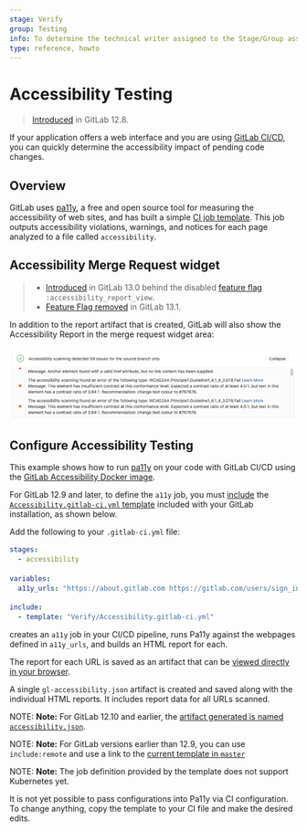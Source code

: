 ```yaml
---
stage: Verify
group: Testing
info: To determine the technical writer assigned to the Stage/Group associated with this page, see https://about.gitlab.com/handbook/engineering/ux/technical-writing/#designated-technical-writers
type: reference, howto
---
```


# Accessibility Testing

> [Introduced](https://gitlab.com/gitlab-org/gitlab/-/merge_requests/25144) in GitLab 12.8.

If your application offers a web interface and you are using
[GitLab CI/CD](../../../ci/README.md), you can quickly determine the accessibility
impact of pending code changes.

## Overview

GitLab uses [pa11y](https://pa11y.org/), a free and open source tool for
measuring the accessibility of web sites, and has built a simple
[CI job template](https://gitlab.com/gitlab-org/gitlab/blob/master/lib/gitlab/ci/templates/Verify/Accessibility.gitlab-ci.yml).
This job outputs accessibility violations, warnings, and notices for each page
analyzed to a file called `accessibility`.

## Accessibility Merge Request widget

> - [Introduced](https://gitlab.com/gitlab-org/gitlab/-/issues/39425) in GitLab 13.0 behind the disabled [feature flag](../../../administration/feature_flags.md) `:accessibility_report_view`.
> - [Feature Flag removed](https://gitlab.com/gitlab-org/gitlab/-/issues/217372) in GitLab 13.1.

In addition to the report artifact that is created, GitLab will also show the
Accessibility Report in the merge request widget area:

![Accessibility Merge Request Widget](img/accessibility_mr_widget_v13_0.png)

## Configure Accessibility Testing

This example shows how to run [pa11y](https://pa11y.org/)
on your code with GitLab CI/CD using the [GitLab Accessibility Docker image](https://gitlab.com/gitlab-org/ci-cd/accessibility).

For GitLab 12.9 and later, to define the `a11y` job, you must
[include](../../../ci/yaml/README.md#includetemplate) the
[`Accessibility.gitlab-ci.yml` template](https://gitlab.com/gitlab-org/gitlab/blob/master/lib/gitlab/ci/templates/Verify/Accessibility.gitlab-ci.yml)
included with your GitLab installation, as shown below.

Add the following to your `.gitlab-ci.yml` file:

```yaml
stages:
  - accessibility

variables:
  a11y_urls: "https://about.gitlab.com https://gitlab.com/users/sign_in"

include:
  - template: "Verify/Accessibility.gitlab-ci.yml"
```

creates an `a11y` job in your CI/CD pipeline, runs
Pa11y against the webpages defined in `a11y_urls`, and builds an HTML report for each.

The report for each URL is saved as an artifact that can be [viewed directly in your browser](../../../ci/pipelines/job_artifacts.md#browsing-artifacts).

A single `gl-accessibility.json` artifact is created and saved along with the individual HTML reports.
It includes report data for all URLs scanned.

NOTE: **Note:**
For GitLab 12.10 and earlier, the [artifact generated is named `accessibility.json`](https://gitlab.com/gitlab-org/ci-cd/accessibility/-/merge_requests/9).

NOTE: **Note:**
For GitLab versions earlier than 12.9, you can use `include:remote` and use a
link to the [current template in `master`](https://gitlab.com/gitlab-org/gitlab/-/raw/master/lib/gitlab/ci/templates/Verify/Accessibility.gitlab-ci.yml)

NOTE: **Note:**
The job definition provided by the template does not support Kubernetes yet.

It is not yet possible to pass configurations into Pa11y via CI configuration. To change anything,
copy the template to your CI file and make the desired edits.
